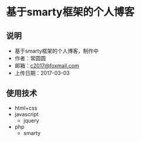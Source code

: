 # 基于smarty框架的个人博客

## 说明
 *  基于smarty框架的个人博客，制作中
 *  作者：常圆圆
 *  邮箱：c2017@foxmail.com
 *  上传日期：2017-03-03
## 使用技术
* html+css
* javascript
    * jquery
* php
    * smarty
